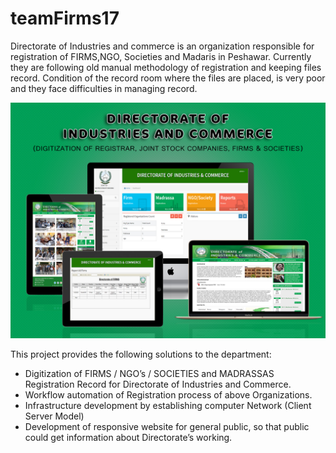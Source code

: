 # teamFirms17
Directorate of Industries and commerce is an organization responsible for registration of FIRMS,NGO, Societies and Madaris in Peshawar. Currently they are following old manual methodology of registration and keeping files record. Condition of the record room where the files are placed, is very poor and they face difficulties in managing record.

![Promo Graphic of the Project](/Firms.jpg?raw=true "Promo Graphic")

This project provides the following solutions to the department:

* Digitization of FIRMS / NGO’s / SOCIETIES and MADRASSAS Registration Record for Directorate of Industries and Commerce.
* Workflow automation of Registration process of above Organizations.
* Infrastructure development by establishing computer Network (Client Server Model)
* Development of responsive website for general public, so that public could get information about Directorate’s working.
